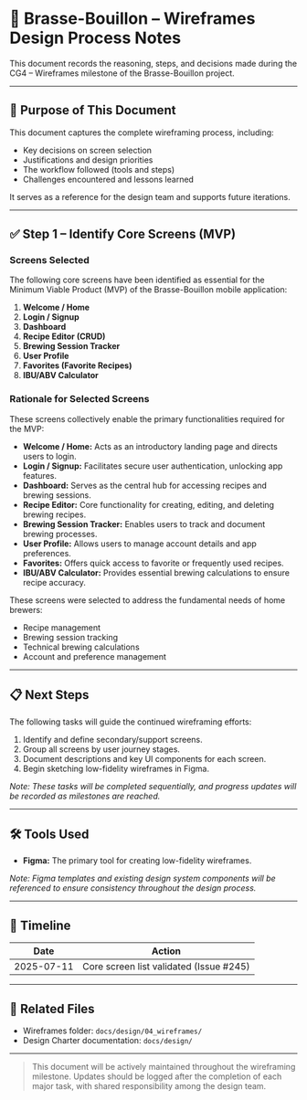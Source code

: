 # 📝 Brasse-Bouillon – Wireframes Design Process Notes

This document records the reasoning, steps, and decisions made during the CG4 – Wireframes milestone of the Brasse-Bouillon project.

---

## 🎯 Purpose of This Document

This document captures the complete wireframing process, including:

* Key decisions on screen selection
* Justifications and design priorities
* The workflow followed (tools and steps)
* Challenges encountered and lessons learned

It serves as a reference for the design team and supports future iterations.

---

## ✅ Step 1 – Identify Core Screens (MVP)

### Screens Selected

The following core screens have been identified as essential for the Minimum Viable Product (MVP) of the Brasse-Bouillon mobile application:

1. **Welcome / Home**
2. **Login / Signup**
3. **Dashboard**
4. **Recipe Editor (CRUD)**
5. **Brewing Session Tracker**
6. **User Profile**
7. **Favorites (Favorite Recipes)**
8. **IBU/ABV Calculator**

### Rationale for Selected Screens

These screens collectively enable the primary functionalities required for the MVP:

* **Welcome / Home:** Acts as an introductory landing page and directs users to login.
* **Login / Signup:** Facilitates secure user authentication, unlocking app features.
* **Dashboard:** Serves as the central hub for accessing recipes and brewing sessions.
* **Recipe Editor:** Core functionality for creating, editing, and deleting brewing recipes.
* **Brewing Session Tracker:** Enables users to track and document brewing processes.
* **User Profile:** Allows users to manage account details and app preferences.
* **Favorites:** Offers quick access to favorite or frequently used recipes.
* **IBU/ABV Calculator:** Provides essential brewing calculations to ensure recipe accuracy.

These screens were selected to address the fundamental needs of home brewers:

* Recipe management
* Brewing session tracking
* Technical brewing calculations
* Account and preference management

---

## 📋 Next Steps

The following tasks will guide the continued wireframing efforts:

1. Identify and define secondary/support screens.
2. Group all screens by user journey stages.
3. Document descriptions and key UI components for each screen.
4. Begin sketching low-fidelity wireframes in Figma.

*Note: These tasks will be completed sequentially, and progress updates will be recorded as milestones are reached.*

---

## 🛠️ Tools Used

* **Figma:** The primary tool for creating low-fidelity wireframes.

*Note: Figma templates and existing design system components will be referenced to ensure consistency throughout the design process.*

---

## 📅 Timeline

| Date       | Action                                  |
| ---------- | --------------------------------------- |
| 2025-07-11 | Core screen list validated (Issue #245) |

---

## 📂 Related Files

* Wireframes folder: `docs/design/04_wireframes/`
* Design Charter documentation: `docs/design/`

---

> This document will be actively maintained throughout the wireframing milestone. Updates should be logged after the completion of each major task, with shared responsibility among the design team.

